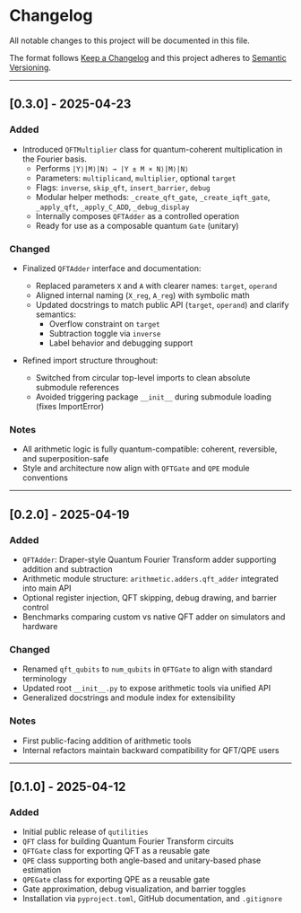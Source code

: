# Changelog

All notable changes to this project will be documented in this file.

The format follows [Keep a Changelog](https://keepachangelog.com/en/1.0.0/)
and this project adheres to [Semantic Versioning](https://semver.org/spec/v2.0.0.html).

---

## [0.3.0] - 2025-04-23

### Added
- Introduced `QFTMultiplier` class for quantum-coherent multiplication in the Fourier basis.
  - Performs `|Y⟩|M⟩|N⟩ → |Y ± M × N⟩|M⟩|N⟩`
  - Parameters: `multiplicand`, `multiplier`, optional `target`
  - Flags: `inverse`, `skip_qft`, `insert_barrier`, `debug`
  - Modular helper methods: `_create_qft_gate`, `_create_iqft_gate`, `_apply_qft`, `_apply_C_ADD`, `_debug_display`
  - Internally composes `QFTAdder` as a controlled operation
  - Ready for use as a composable quantum `Gate` (unitary)

### Changed
- Finalized `QFTAdder` interface and documentation:
  - Replaced parameters `X` and `A` with clearer names: `target`, `operand`
  - Aligned internal naming (`X_reg`, `A_reg`) with symbolic math
  - Updated docstrings to match public API (`target`, `operand`) and clarify semantics:
    - Overflow constraint on `target`
    - Subtraction toggle via `inverse`
    - Label behavior and debugging support

- Refined import structure throughout:
  - Switched from circular top-level imports to clean absolute submodule references
  - Avoided triggering package `__init__` during submodule loading (fixes ImportError)

### Notes
- All arithmetic logic is fully quantum-compatible: coherent, reversible, and superposition-safe
- Style and architecture now align with `QFTGate` and `QPE` module conventions

---

## [0.2.0] - 2025-04-19

### Added
- `QFTAdder`: Draper-style Quantum Fourier Transform adder supporting addition and subtraction
- Arithmetic module structure: `arithmetic.adders.qft_adder` integrated into main API
- Optional register injection, QFT skipping, debug drawing, and barrier control
- Benchmarks comparing custom vs native QFT adder on simulators and hardware

### Changed
- Renamed `qft_qubits` to `num_qubits` in `QFTGate` to align with standard terminology
- Updated root `__init__.py` to expose arithmetic tools via unified API
- Generalized docstrings and module index for extensibility

### Notes
- First public-facing addition of arithmetic tools
- Internal refactors maintain backward compatibility for QFT/QPE users

---

## [0.1.0] - 2025-04-12

### Added
- Initial public release of `qutilities`
- `QFT` class for building Quantum Fourier Transform circuits
- `QFTGate` class for exporting QFT as a reusable gate
- `QPE` class supporting both angle-based and unitary-based phase estimation
- `QPEGate` class for exporting QPE as a reusable gate
- Gate approximation, debug visualization, and barrier toggles
- Installation via `pyproject.toml`, GitHub documentation, and `.gitignore`